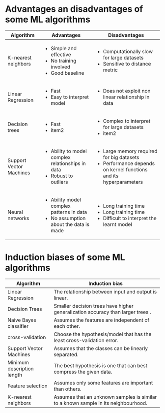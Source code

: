 # Advantages an disadvantages of some ML algorithms

| Algorithm        | Advantages           | Disadvantages  |
| ------------- |-------------| -----|
| K-nearest neighbors | <ul><li>Simple and effective</li><li>No training involved</li><li>Good baseline</li></ul>      |    <ul><li>Computationally slow for large datasets</li><li>Sensitive to distance metric</li></ul>  |
| Linear Regression      | <ul><li>Fast</li><li>Easy to interpret model</li></ul> | <ul><li>Does not exploit non linear relationship in data</li></ul> |
| Decision trees     | <ul><li>Fast</li><li>item2</li></ul>      |   <ul><li>Complex to interpret for large datasets</li><li>item2</li></ul>  |
| Support Vector Machines | <ul><li>Ability to model complex relationships in data</li><li>Robust to outliers</li></ul>      |    <ul><li>Large memory required for big datasets</li><li>Performance depends on kernel functions and its hyperparameters</li></ul>  |
| Neural networks |<ul><li>Ability model complex patterns in data</li><li>No assumption about the data is made</li></ul>      |    <ul><li>Long training time</li><li>Long training time</li><li>Difficult to interpret the learnt model</li></ul>  |

# Induction biases of some ML algorithms

| Algorithm        | Induction bias  |
| ------------- |-------------|
| Linear Regression      | The relationship between input and output is linear.
| Decision Trees | Smaller decision trees have higher generalization accuracy than larger trees .
| Naive Bayes classifier | Assumes the features are independent of each other.
| cross-validation | Choose the hypothesis/model that has the least cross-validation error.
| Support Vector Machines | Assumes that the classes can be linearly separated.
| Minimum description length | The best hypothesis is one that can best compress the given data.
| Feature selection | Assumes only some features are important than others.
| K-nearest neighbors | Assumes that an unknown samples is similar to a known sample in its neighbourhood.
